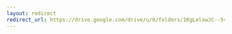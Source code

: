 ```yaml
---
layout: redirect
redirect_url: https://drive.google.com/drive/u/0/folders/1KgLelxwJC--5vhQZ1afj3730vgrg4NXx
---
```

